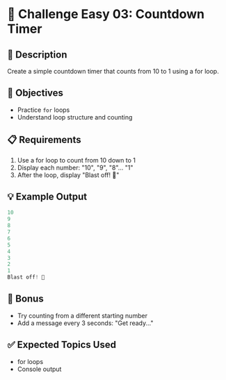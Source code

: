 # 🎯 Challenge Easy 03: Countdown Timer

## 📝 Description

Create a simple countdown timer that counts from 10 to 1 using a for loop.

## 🎯 Objectives

- Practice `for` loops
- Understand loop structure and counting

## 📋 Requirements

1. Use a for loop to count from 10 down to 1
2. Display each number: "10", "9", "8"... "1"
3. After the loop, display "Blast off! 🚀"

## 💡 Example Output

```javascript
10
9
8
7
6
5
4
3
2
1
Blast off! 🚀
```

## 🚀 Bonus

- Try counting from a different starting number
- Add a message every 3 seconds: "Get ready..."

## ✅ Expected Topics Used

- for loops
- Console output
